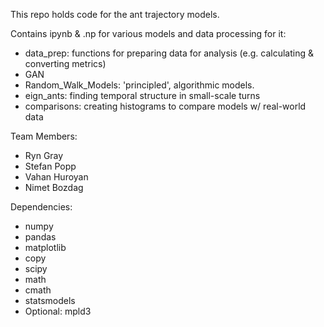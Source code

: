This repo holds code for the ant trajectory models.

Contains ipynb & .np for various models and data processing for it:
* data_prep: functions for preparing data for analysis (e.g. calculating & converting metrics)
* GAN
* Random_Walk_Models: 'principled', algorithmic models.
* eign_ants: finding temporal structure in small-scale turns
* comparisons: creating histograms to compare models w/ real-world data

Team Members:
* Ryn Gray
* Stefan Popp
* Vahan Huroyan
* Nimet Bozdag

Dependencies:
* numpy
* pandas
* matplotlib
* copy
* scipy
* math
* cmath
* statsmodels
* Optional: mpld3
